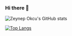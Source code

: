 ### Hi there 👋


<!--
**zeynepokcu/zeynepokcu** is a ✨ _special_ ✨ repository because its `README.md` (this file) appears on your GitHub profile.

Here are some ideas to get you started:

- 🔭 I’m currently working on ...
- 🌱 I’m currently learning ...
- 👯 I’m looking to collaborate on ...
- 🤔 I’m looking for help with ...
- 💬 Ask me about ...
- 📫 How to reach me: ...
- 😄 Pronouns: ...
- ⚡ Fun fact: ...
-->

![Zeynep Okcu's GitHub stats](https://github-readme-stats.vercel.app/api?username=zeynepokcu&theme=buefy&show_icons=true)

[![Top Langs](https://github-readme-stats.vercel.app/api/top-langs/?username=zeynepokcu&hide=python&layout=compact)](https://github.com/zeynepokcu/github-readme-stats)
